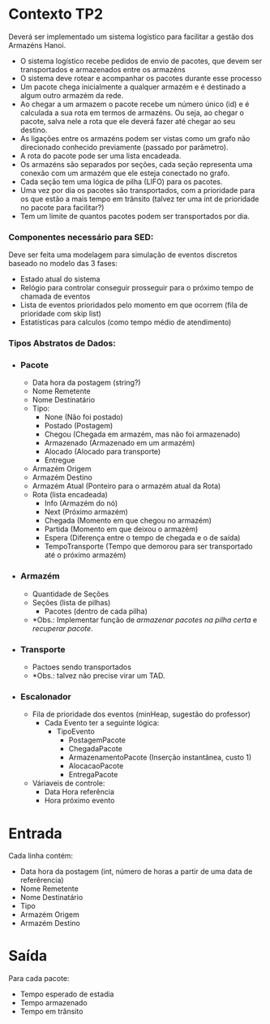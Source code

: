 # Contexto TP2
Deverá ser implementado um sistema logístico para facilitar a gestão dos Armazéns Hanoi.
- O sistema logístico recebe pedidos de envio de pacotes, que devem ser transportados e armazenados entre os armazéns
- O sistema deve rotear e acompanhar os pacotes durante esse processo
- Um pacote chega inicialmente a qualquer armazém e é destinado a algum outro armazém da rede.
- Ao chegar a um armazem o pacote recebe um número único (id) e é calculada a sua rota em termos de armazéns. Ou seja, ao chegar o pacote, salva nele a rota que ele deverá fazer até chegar ao seu destino.
- As ligações entre os armazéns podem ser vistas como um grafo não direcionado conhecido previamente (passado por parâmetro).
- A rota do pacote pode ser uma lista encadeada.
- Os armazéns são separados por seções, cada seção representa uma conexão com um armazém que ele esteja conectado no grafo.
- Cada seção tem uma lógica de pilha (LIFO) para os pacotes.
- Uma vez por dia os pacotes são transportados, com a prioridade para os que estão a mais tempo em trânsito (talvez ter uma int de prioridade no pacote para facilitar?)
- Tem um limite de quantos pacotes podem ser transportados por dia.

### Componentes necessário para SED:
Deve ser feita uma modelagem para simulação de eventos discretos baseado no modelo das 3 fases:
- Estado atual do sistema
- Relógio para controlar conseguir prosseguir para o próximo tempo de chamada de eventos
- Lista de eventos prioridados pelo momento em que ocorrem (fila de prioridade com skip list)
- Estatísticas para calculos (como tempo médio de atendimento)

### Tipos Abstratos de Dados:
- ### Pacote
  - Data hora da postagem (string?)
  - Nome Remetente
  - Nome Destinatário
  - Tipo:
    - None (Não foi postado)
    - Postado (Postagem)
    - Chegou (Chegada em armazém, mas não foi armazenado)
    - Armazenado (Armazenado em um armazém)
    - Alocado (Alocado para transporte)
    - Entregue
  - Armazém Origem
  - Armazém Destino
  - Armazém Atual (Ponteiro para o armazém atual da Rota)
  - Rota (lista encadeada)
    - Info (Armazém do nó)
    - Next (Próximo armazém)
    - Chegada (Momento em que chegou no armazém)
    - Partida (Momento em que deixou o armazém)
    - Espera (Diferença entre o tempo de chegada e o de saída)
    - TempoTransporte (Tempo que demorou para ser transportado até o próximo armazém)

- ### Armazém
  - Quantidade de Seções
  - Seções (lista de pilhas)
    - Pacotes (dentro de cada pilha) <br/>
  - *Obs.: Implementar função de *armazenar pacotes na pilha certa* e *recuperar pacote*.

- ### Transporte
  - Pactoes sendo transportados
  - *Obs.: talvez não precise virar um TAD.

- ### Escalonador
  - Fila de prioridade dos eventos (minHeap, sugestão do professor)
    - Cada Evento ter a seguinte lógica:
      - TipoEvento
        - PostagemPacote
        - ChegadaPacote
        - ArmazenamentoPacote (Inserção instantânea, custo 1)
        - AlocacaoPacote
        - EntregaPacote
  - Váriaveis de controle:
    - Data Hora referência
    - Hora próximo evento
  


# Entrada
Cada linha contém:
- Data hora da postagem (int, número de horas a partir de uma data de referêrencia)
- Nome Remetente
- Nome Destinatário
- Tipo
- Armazém Origem
- Armazém Destino

# Saída
Para cada pacote:
- Tempo esperado de estadia
- Tempo armazenado
- Tempo em trânsito